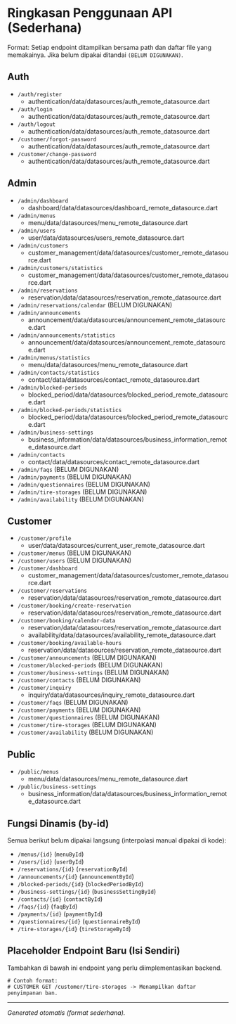 # Ringkasan Penggunaan API (Sederhana)

Format: Setiap endpoint ditampilkan bersama path dan daftar file yang memakainya. Jika belum dipakai ditandai `(BELUM DIGUNAKAN)`.

## Auth
- `/auth/register`
  - authentication/data/datasources/auth_remote_datasource.dart
- `/auth/login`
  - authentication/data/datasources/auth_remote_datasource.dart
- `/auth/logout`
  - authentication/data/datasources/auth_remote_datasource.dart
- `/customer/forgot-password`
  - authentication/data/datasources/auth_remote_datasource.dart
- `/customer/change-password`
  - authentication/data/datasources/auth_remote_datasource.dart

## Admin
- `/admin/dashboard`
  - dashboard/data/datasources/dashboard_remote_datasource.dart
- `/admin/menus`
  - menu/data/datasources/menu_remote_datasource.dart
- `/admin/users`
  - user/data/datasources/users_remote_datasource.dart
- `/admin/customers`
  - customer_management/data/datasources/customer_remote_datasource.dart
- `/admin/customers/statistics`
  - customer_management/data/datasources/customer_remote_datasource.dart
- `/admin/reservations`
  - reservation/data/datasources/reservation_remote_datasource.dart
- `/admin/reservations/calendar` (BELUM DIGUNAKAN)
- `/admin/announcements`
  - announcement/data/datasources/announcement_remote_datasource.dart
- `/admin/announcements/statistics`
  - announcement/data/datasources/announcement_remote_datasource.dart
- `/admin/menus/statistics`
  - menu/data/datasources/menu_remote_datasource.dart
- `/admin/contacts/statistics`
  - contact/data/datasources/contact_remote_datasource.dart
- `/admin/blocked-periods`
  - blocked_period/data/datasources/blocked_period_remote_datasource.dart
- `/admin/blocked-periods/statistics`
  - blocked_period/data/datasources/blocked_period_remote_datasource.dart
- `/admin/business-settings`
  - business_information/data/datasources/business_information_remote_datasource.dart
- `/admin/contacts`
  - contact/data/datasources/contact_remote_datasource.dart
- `/admin/faqs` (BELUM DIGUNAKAN)
- `/admin/payments` (BELUM DIGUNAKAN)
- `/admin/questionnaires` (BELUM DIGUNAKAN)
- `/admin/tire-storages` (BELUM DIGUNAKAN)
- `/admin/availability` (BELUM DIGUNAKAN)

## Customer
- `/customer/profile`
  - user/data/datasources/current_user_remote_datasource.dart
- `/customer/menus` (BELUM DIGUNAKAN)
- `/customer/users` (BELUM DIGUNAKAN)
- `/customer/dashboard`
  - customer_management/data/datasources/customer_remote_datasource.dart
- `/customer/reservations`
  - reservation/data/datasources/reservation_remote_datasource.dart
- `/customer/booking/create-reservation`
  - reservation/data/datasources/reservation_remote_datasource.dart
- `/customer/booking/calendar-data`
  - reservation/data/datasources/reservation_remote_datasource.dart
  - availability/data/datasources/availability_remote_datasource.dart
- `/customer/booking/available-hours`
  - reservation/data/datasources/reservation_remote_datasource.dart
- `/customer/announcements` (BELUM DIGUNAKAN)
- `/customer/blocked-periods` (BELUM DIGUNAKAN)
- `/customer/business-settings` (BELUM DIGUNAKAN)
- `/customer/contacts` (BELUM DIGUNAKAN)
- `/customer/inquiry`
  - inquiry/data/datasources/inquiry_remote_datasource.dart
- `/customer/faqs` (BELUM DIGUNAKAN)
- `/customer/payments` (BELUM DIGUNAKAN)
- `/customer/questionnaires` (BELUM DIGUNAKAN)
- `/customer/tire-storages` (BELUM DIGUNAKAN)
- `/customer/availability` (BELUM DIGUNAKAN)

## Public
- `/public/menus`
  - menu/data/datasources/menu_remote_datasource.dart
- `/public/business-settings`
  - business_information/data/datasources/business_information_remote_datasource.dart

## Fungsi Dinamis (by-id)
Semua berikut belum dipakai langsung (interpolasi manual dipakai di kode):
- `/menus/{id}` (`menuById`)
- `/users/{id}` (`userById`)
- `/reservations/{id}` (`reservationById`)
- `/announcements/{id}` (`announcementById`)
- `/blocked-periods/{id}` (`blockedPeriodById`)
- `/business-settings/{id}` (`businessSettingById`)
- `/contacts/{id}` (`contactById`)
- `/faqs/{id}` (`faqById`)
- `/payments/{id}` (`paymentById`)
- `/questionnaires/{id}` (`questionnaireById`)
- `/tire-storages/{id}` (`tireStorageById`)

## Placeholder Endpoint Baru (Isi Sendiri)
Tambahkan di bawah ini endpoint yang perlu diimplementasikan backend.

```
# Contoh format:
# CUSTOMER GET /customer/tire-storages -> Menampilkan daftar penyimpanan ban.
```

---
_Generated otomatis (format sederhana)._
